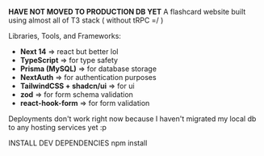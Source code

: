 **HAVE NOT MOVED TO PRODUCTION DB YET**
A flashcard website built using almost all of T3 stack ( without tRPC =/ )

Libraries, Tools, and Frameworks:
- **Next 14** => react but better lol
- **TypeScript** => for type safety
- **Prisma (MySQL)** => for database storage
- **NextAuth** => for authentication purposes 
- **TailwindCSS + shadcn/ui** => for ui 
- **zod** => for form schema validation
- **react-hook-form** => for form validation

Deployments don't work right now because I haven't migrated my local db to any hosting services yet :p

INSTALL DEV DEPENDENCIES
npm install
